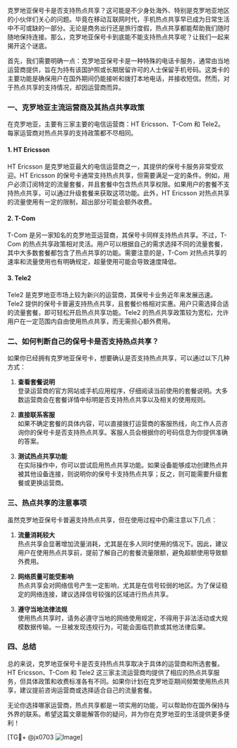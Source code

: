 克罗地亚保号卡是否支持热点共享？这可能是不少身处海外、特别是克罗地亚地区的小伙伴们关心的问题。毕竟在移动互联网时代，手机热点共享早已成为日常生活中不可或缺的一部分。无论是商务出行还是旅行度假，热点共享都能帮助我们随时随地保持连接。那么，克罗地亚保号卡到底能不能支持热点共享呢？让我们一起来揭开这个谜底。

首先，我们需要明确一点：克罗地亚保号卡是一种特殊的电话卡服务，通常由当地运营商提供，旨在为持有该国护照或长期居留许可的人士保留手机号码。这类卡的主要功能是确保用户在国外期间仍能接听和拨打本地电话，并接收短信。然而，对于热点共享的支持情况，却因运营商而异。

### 一、克罗地亚主流运营商及其热点共享政策

在克罗地亚，主要有三家主要的电信运营商：HT Ericsson、T-Com 和 Tele2。每家运营商对热点共享的支持政策都不尽相同。

#### 1. HT Ericsson
HT Ericsson 是克罗地亚最大的电信运营商之一，其提供的保号卡服务非常受欢迎。HT Ericsson 的保号卡通常支持热点共享，但需要满足一定的条件。例如，用户必须订阅特定的流量套餐，并且套餐中包含热点共享权限。如果用户的套餐不支持热点共享，可以通过升级套餐来获取这项功能。此外，HT Ericsson 对热点共享的流量使用有一定的限制，超出部分可能会额外收费。

#### 2. T-Com
T-Com 是另一家知名的克罗地亚运营商，其保号卡同样支持热点共享。不过，T-Com 的热点共享政策相对灵活。用户可以根据自己的需求选择不同的流量套餐，其中大多数套餐都包含了热点共享的功能。需要注意的是，T-Com 对热点共享的速率和流量使用也有明确规定，超量使用可能会导致速度降低。

#### 3. Tele2
Tele2 是克罗地亚市场上较为新兴的运营商，其保号卡业务近年来发展迅速。Tele2 提供的保号卡普遍支持热点共享，且套餐价格相对实惠。用户只需选择合适的流量套餐，即可轻松开启热点共享功能。Tele2 的热点共享政策较为宽松，允许用户在一定范围内自由使用热点共享，而无需担心额外费用。

### 二、如何判断自己的保号卡是否支持热点共享？

如果你已经拥有克罗地亚保号卡，想要确认是否支持热点共享，可以通过以下几种方式：

1. **查看套餐说明**  
   登录运营商的官方网站或手机应用程序，仔细阅读当前使用的套餐说明。大多数运营商会在套餐详情中标明是否支持热点共享以及相关的使用规则。

2. **直接联系客服**  
   如果不确定套餐的具体内容，可以直接拨打运营商的客服热线，向工作人员咨询你的保号卡是否支持热点共享。客服人员会根据你的号码信息为你提供准确的答案。

3. **测试热点共享功能**  
   在实际操作中，你可以尝试启用热点共享功能。如果设备能够成功创建热点并被其他设备连接，则说明你的保号卡支持热点共享；反之，则可能需要升级套餐或更换运营商。

### 三、热点共享的注意事项

虽然克罗地亚保号卡普遍支持热点共享，但在使用过程中仍需注意以下几点：

1. **流量消耗较大**  
   热点共享会显著增加流量消耗，尤其是在多人同时使用的情况下。因此，建议用户在使用热点共享前，提前了解自己的套餐流量限额，避免超额使用导致额外费用。

2. **网络质量可能受影响**  
   热点共享会对网络信号产生一定影响，尤其是在信号较弱的地区。为了保证稳定的网络连接，建议选择信号较强的区域进行热点共享。

3. **遵守当地法律法规**  
   使用热点共享时，请务必遵守当地的网络使用规定，不得用于非法活动或大规模数据传输。一旦被发现违规行为，可能会面临罚款或其他法律后果。

### 四、总结

总的来说，克罗地亚保号卡是否支持热点共享取决于具体的运营商和所选套餐。HT Ericsson、T-Com 和 Tele2 这三家主流运营商均提供了相应的热点共享服务，但具体政策和收费标准各有不同。如果你计划在克罗地亚期间频繁使用热点共享，建议提前咨询运营商或选择适合自己的流量套餐。

无论你选择哪家运营商，热点共享都是一项实用的功能，可以帮助你在国外保持与外界的联系。希望这篇文章能解答你的疑问，并为你在克罗地亚的生活提供更多便利！

[TG💪+ @jx0703 ![Image](https://github.com/user-attachments/assets/dbca1d08-cadb-493c-b0ec-ad6f7a83f270)]
